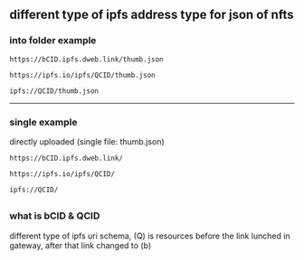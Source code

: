 ## different type of ipfs address type for json of nfts

### into folder example
```
https://bCID.ipfs.dweb.link/thumb.json
```

```
https://ipfs.io/ipfs/QCID/thumb.json
```

```
ipfs://QCID/thumb.json
```

---

### single example 
directly uploaded (single file: thumb.json)
```
https://bCID.ipfs.dweb.link/
```

```
https://ipfs.io/ipfs/QCID/
```

```
ipfs://QCID/
```

##
### what is bCID & QCID
different type of ipfs uri schema, (Q) is resources before the link lunched in gateway, after that link changed to (b)
